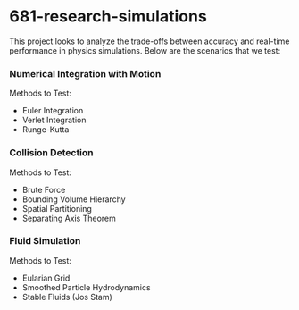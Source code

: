 # 681-research-simulations

This project looks to analyze the trade-offs between accuracy and real-time performance in physics simulations. Below are the scenarios that we test:

### Numerical Integration with Motion
Methods to Test:
- Euler Integration
- Verlet Integration
- Runge-Kutta

### Collision Detection
Methods to Test:
- Brute Force
- Bounding Volume Hierarchy
- Spatial Partitioning
- Separating Axis Theorem

### Fluid Simulation
Methods to Test:
- Eularian Grid
- Smoothed Particle Hydrodynamics
- Stable Fluids (Jos Stam)
